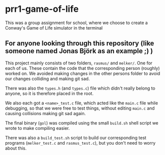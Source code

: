 # prr1-game-of-life
This was a group assignment for school, where we choose to create a Conway's Game of Life simulator in the terminal

## For anyone looking through this repository (like someone named Jonas Björk as an example ;) )
This project mainly consists of two folders, `rasmus/` and `melker/`. One for
each of us. These contain the code that the corresponding person (roughly) worked
on. We avoided making changes in the other persons folder to avoid our changes
colliding and making git sad.

There was also the `types.h` (and `types.c`) file which didn't really belong to
anyone, so it is therefore placed in the root.

We also each got a `<name>_test.c` file, which acted like the `main.c` file
while debugging, so that we were free to test things, without editing `main.c`
and causing collisions making git sad again.

The final binary (`gol`) was compiled using the small `build.sh` shell script we
wrote to make compiling easier.

There was also a `build_test.sh` script to build our corresponding test programs
(`melker_test.c` and `rasmus_test.c`), but you don't need to worry about this.
